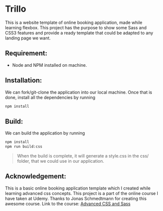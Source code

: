 # Trillo

This is a website template of online booking application, made while learning flexbox. This project has the purpose to show some Sass and CSS3 features and provide a ready template that could be adapted to any landing page we want.

## Requirement: 

* Node and NPM installed on machine. 

## Installation:

We can fork/git-clone the application into our local machine. Once that is done, install all the dependencies by running

```bash
npm install
```

## Build:

We can build the application by running 

```bash
npm install
npm run build:css
```

> When the build is complete, it will generate a style.css in the css/ folder, that we could use in our application.

## Acknowledgement: 
This is a basic online booking application template which I created while learning advanced css concepts. This project is a part of the online course I have taken at Udemy. Thanks to Jonas Schmedtmann for creating this awesome course. Link to the course: [Advanced CSS and Sass](https://www.udemy.com/course/advanced-css-and-sass/?ranMID=39197&ranEAID=JVFxdTr9V80&ranSiteID=JVFxdTr9V80-G_M__SBRYzoKC5XByJA.yA&LSNPUBID=JVFxdTr9V80&utm_source=aff-campaign&utm_medium=udemyads)
